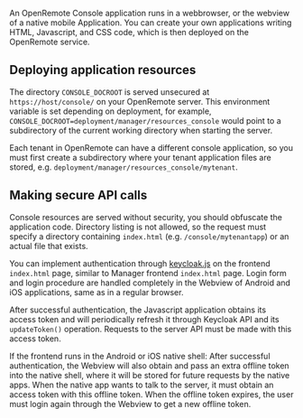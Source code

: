 An OpenRemote Console application runs in a webbrowser, or the webview of a native mobile Application. You can create your own applications writing HTML, Javascript, and CSS code, which is then deployed on the OpenRemote service.

## Deploying application resources

The directory `CONSOLE_DOCROOT` is served unsecured at `https://host/console/` on your OpenRemote server. This environment variable is set depending on deployment, for example, `CONSOLE_DOCROOT=deployment/manager/resources_console` would point to a subdirectory of the current working directory when starting the server.

Each tenant in OpenRemote can have a different console application, so you must first create a subdirectory where your tenant application files are stored, e.g. `deployment/manager/resources_console/mytenant`.

## Making secure API calls

Console resources are served without security, you should obfuscate the application code.  Directory listing is not allowed, so the request must specify a directory containing `index.html` (e.g. `/console/mytenantapp`) or an actual file that exists.

You can implement authentication through [keycloak.js](http://www.keycloak.org/) on the frontend `index.html` page, similar to Manager frontend `index.html` page. Login form and login procedure are handled completely in the Webview of Android and iOS applications, same as in a regular browser.

After successful authentication, the Javascript application obtains its access token and will periodically refresh it through Keycloak API and its `updateToken()` operation. Requests to the server API must be made with this access token.

If the frontend runs in the Android or iOS native shell: After successful authentication, the Webview will also obtain and pass an extra offline token into the native shell, where it will be stored for future requests by the native apps. When the native app wants to talk to the server, it must obtain an access token with this offline token. When the offline token expires, the user must login again through the Webview to get a new offline token.
